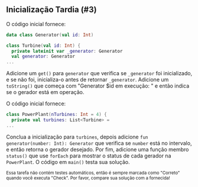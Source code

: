 ## Inicialização Tardia (#3)

O código inicial fornece:

```kotlin
data class Generator(val id: Int)

class Turbine(val id: Int) {
  private lateinit var _generator: Generator
  val generator: Generator
...
```

Adicione um `get()` para `generator` que verifica se `_generator` foi
inicializado, e se não foi, inicializa-o antes de retornar `_generator`. Adicione um
`toString()` que começa com "Generator $id em execução: " e então indica
se o gerador está em operação.

O código inicial fornece:

```kotlin
class PowerPlant(nTurbines: Int = 4) {
  private val turbines: List<Turbine> =
...
```

Conclua a inicialização para `turbines`, depois adicione
`fun generator(number: Int): Generator` que verifica se `number`
está no intervalo, e então retorna o gerador desejado. Por fim, adicione uma função
membro `status()` que use `forEach` para mostrar o status de cada gerador na
`PowerPlant`. O código em `main()` testa sua solução.

<sub> Essa tarefa não contém testes automáticos,
então é sempre marcada como "Correto" quando você executa "Check".
Por favor, compare sua solução com a fornecida! </sub>